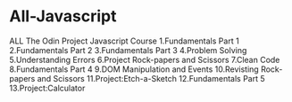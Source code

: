 # All-Javascript
ALL The Odin Project Javascript Course
1.Fundamentals Part 1
2.Fundamentals Part 2
3.Fundamentals Part 3
4.Problem Solving
5.Understanding Errors
6.Project Rock-papers and Scissors
7.Clean Code
8.Fundamentals Part 4
9.DOM Manipulation and Events
10.Revisting Rock-papers and Scissors
11.Project:Etch-a-Sketch
12.Fundamentals Part 5
13.Project:Calculator

